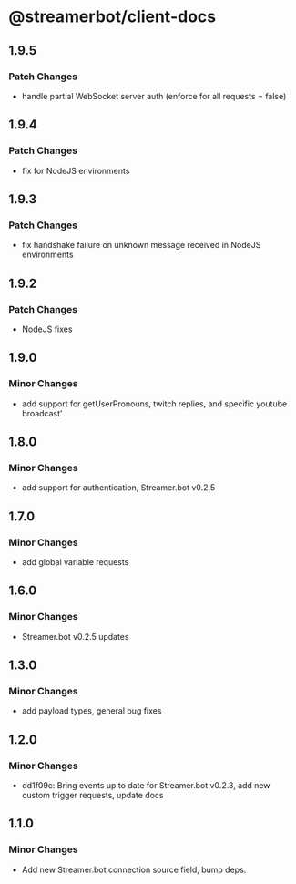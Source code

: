 # @streamerbot/client-docs

## 1.9.5

### Patch Changes

- handle partial WebSocket server auth (enforce for all requests = false)

## 1.9.4

### Patch Changes

- fix for NodeJS environments

## 1.9.3

### Patch Changes

- fix handshake failure on unknown message received in NodeJS environments

## 1.9.2

### Patch Changes

- NodeJS fixes

## 1.9.0

### Minor Changes

- add support for getUserPronouns, twitch replies, and specific youtube broadcast'

## 1.8.0

### Minor Changes

- add support for authentication, Streamer.bot v0.2.5

## 1.7.0

### Minor Changes

- add global variable requests

## 1.6.0

### Minor Changes

- Streamer.bot v0.2.5 updates

## 1.3.0

### Minor Changes

- add payload types, general bug fixes

## 1.2.0

### Minor Changes

- dd1f09c: Bring events up to date for Streamer.bot v0.2.3, add new custom trigger requests, update docs

## 1.1.0

### Minor Changes

- Add new Streamer.bot connection source field, bump deps.
